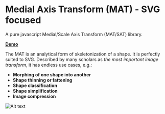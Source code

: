 # Medial Axis Transform (MAT) - SVG focused
A pure javascript Medial/Scale Axis Transform (MAT/SAT) library.

**[Demo](http://mat-demo.appspot.com)**

The MAT is an analytical form of skeletonization of a shape. It is perfectly suited to SVG. Described by many scholars as *the most important image transform*, it has endless use cases, e.g.:
* **Morphing of one shape into another**
* **Shape thinning or fattening**
* **Shape classification**
* **Shape simplification**
* **Image compression**


![Alt text](https://github.com/FlorisSteenkamp/MAT/tree/master/github%20assets)


<!-- SVGs from publicdomainvectors.org -->
